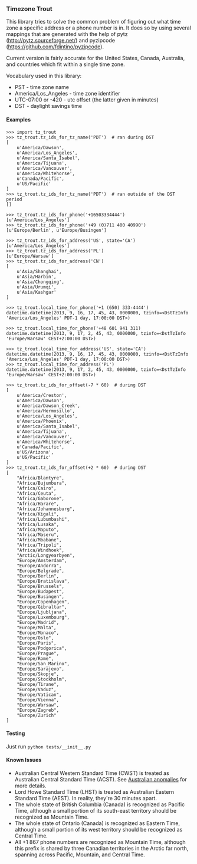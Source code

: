 ### Timezone Trout

This library tries to solve the common problem of figuring out what time zone
a specific address or a phone number is in. It does so by using several
mappings that are generated with the help of pytz (http://pytz.sourceforge.net/)
and pyzipcode (https://github.com/fdintino/pyzipcode).

Current version is fairly accurate for the United States, Canada, Australia, and
countries which fit within a single time zone.

Vocabulary used in this library:
* PST - time zone name
* America/Los_Angeles - time zone identifier
* UTC-07:00 or -420 - utc offset (the latter given in minutes)
* DST - daylight savings time

#### Examples

```
>>> import tz_trout
>>> tz_trout.tz_ids_for_tz_name('PDT')  # ran during DST
[
    u'America/Dawson',
    u'America/Los_Angeles',
    u'America/Santa_Isabel',
    u'America/Tijuana',
    u'America/Vancouver',
    u'America/Whitehorse',
    u'Canada/Pacific',
    u'US/Pacific'
]
>>> tz_trout.tz_ids_for_tz_name('PDT')  # ran outside of the DST period
[]
```

```
>>> tz_trout.tz_ids_for_phone('+16503334444')
[u'America/Los_Angeles']
>>> tz_trout.tz_ids_for_phone('+49 (0)711 400 40990')
[u'Europe/Berlin', u'Europe/Busingen']
```

```
>>> tz_trout.tz_ids_for_address('US', state='CA')
[u'America/Los_Angeles']
>>> tz_trout.tz_ids_for_address('PL')
[u'Europe/Warsaw']
>>> tz_trout.tz_ids_for_address('CN')
[
    u'Asia/Shanghai',
    u'Asia/Harbin',
    u'Asia/Chongqing',
    u'Asia/Urumqi',
    u'Asia/Kashgar'
]
```

```
>>> tz_trout.local_time_for_phone('+1 (650) 333-4444')
datetime.datetime(2013, 9, 16, 17, 45, 43, 0000000, tzinfo=<DstTzInfo 'America/Los_Angeles' PDT-1 day, 17:00:00 DST>)

>>> tz_trout.local_time_for_phone('+48 601 941 311)
datetime.datetime(2013, 9, 17, 2, 45, 43, 0000000, tzinfo=<DstTzInfo 'Europe/Warsaw' CEST+2:00:00 DST>)
```

```
>>> tz_trout.local_time_for_address('US', state='CA')
datetime.datetime(2013, 9, 16, 17, 45, 43, 0000000, tzinfo=<DstTzInfo 'America/Los_Angeles' PDT-1 day, 17:00:00 DST>)
>>> tz_trout.local_time_for_address('PL')
datetime.datetime(2013, 9, 17, 2, 45, 43, 0000000, tzinfo=<DstTzInfo 'Europe/Warsaw' CEST+2:00:00 DST>)
```

```
>>> tz_trout.tz_ids_for_offset(-7 * 60)  # during DST
[
    u'America/Creston',
    u'America/Dawson',
    u'America/Dawson_Creek',
    u'America/Hermosillo',
    u'America/Los_Angeles',
    u'America/Phoenix',
    u'America/Santa_Isabel',
    u'America/Tijuana',
    u'America/Vancouver',
    u'America/Whitehorse',
    u'Canada/Pacific',
    u'US/Arizona',
    u'US/Pacific'
]
>>> tz_trout.tz_ids_for_offset(+2 * 60)  # during DST
[
    "Africa/Blantyre",
    "Africa/Bujumbura",
    "Africa/Cairo",
    "Africa/Ceuta",
    "Africa/Gaborone",
    "Africa/Harare",
    "Africa/Johannesburg",
    "Africa/Kigali",
    "Africa/Lubumbashi",
    "Africa/Lusaka",
    "Africa/Maputo",
    "Africa/Maseru",
    "Africa/Mbabane",
    "Africa/Tripoli",
    "Africa/Windhoek",
    "Arctic/Longyearbyen",
    "Europe/Amsterdam",
    "Europe/Andorra",
    "Europe/Belgrade",
    "Europe/Berlin",
    "Europe/Bratislava",
    "Europe/Brussels",
    "Europe/Budapest",
    "Europe/Busingen",
    "Europe/Copenhagen",
    "Europe/Gibraltar",
    "Europe/Ljubljana",
    "Europe/Luxembourg",
    "Europe/Madrid",
    "Europe/Malta",
    "Europe/Monaco",
    "Europe/Oslo",
    "Europe/Paris",
    "Europe/Podgorica",
    "Europe/Prague",
    "Europe/Rome",
    "Europe/San_Marino",
    "Europe/Sarajevo",
    "Europe/Skopje",
    "Europe/Stockholm",
    "Europe/Tirane",
    "Europe/Vaduz",
    "Europe/Vatican",
    "Europe/Vienna",
    "Europe/Warsaw",
    "Europe/Zagreb",
    "Europe/Zurich"
]
```

#### Testing

Just run `python tests/__init__.py`

#### Known Issues

* Australian Central Western Standard Time (CWST) is treated as Australian Central Standard Time (ACST). See [Australian anomalies](http://en.wikipedia.org/wiki/Time_in_Australia#Anomalies) for more details.
* Lord Howe Standard Time (LHST) is treated as Australian Eastern Standard Time (AEST). In reality, they're 30 minutes apart.
* The whole state of British Columbia (Canada) is recognized as Pacific Time, although a small portion of its south-east territory should be recognized as Mountain Time.
* The whole state of Ontario (Canada) is recognized as Eastern Time, although a small portion of its west territory should be recognized as Central Time.
* All +1 867 phone numbers are recognized as Mountain Time, although this prefix is shared by three Canadian territories in the Arctic far north, spanning across Pacific, Mountain, and Central Time.

